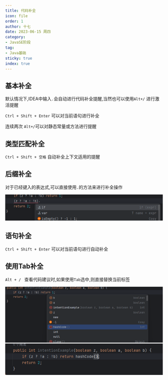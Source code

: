 ```yaml
---
title: 代码补全
icon: file
order: 1
author: 十七
date: 2023-06-15 周四
category:
- JavaSE阶段
tag:
- Java基础
sticky: true
index: true
---
```



## 基本补全

默认情况下,IDEA中输入`.`会自动进行代码补全提醒,当然也可以使用`Alt+/` 进行激活提醒

`Ctrl + Shift + Enter` 可以对当前语句进行补全

连续两次 `Alt+/`可以对静态常量或方法进行提醒

## 类型匹配补全

`Ctrl + Shift + 空格` 自动补全上下文适用的提醒

## 后缀补全

对于已经键入的表达式,可以直接使用`.`的方法来进行补全操作

![](./assets/image-20230421133238879.png)

## 语句补全

`Ctrl + Shift + Enter` 可以对当前语句进行自动补全

## 使用Tab补全

`Alt + / ` 查看代码建议时,如果使用`Tab`选中,则直接替换当前标签

![](./assets/image-20230421133648060.png)
![](./assets/image-20230421133655695.png)


